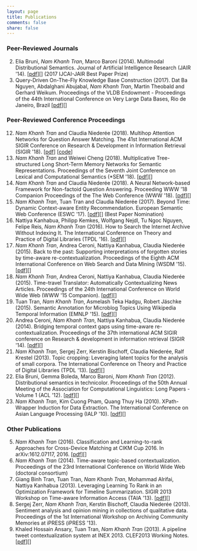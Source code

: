 ```yaml
---
layout: page
title: Publications
comments: false
share: false
---
```


### Peer-Reviewed Journals
2. Elia Bruni, _Nam Khanh Tran_, Marco Baroni (2014). Multimodal Distributional Semantics. Journal of Artificial Intelligence Research (JAIR '14). [[pdf](https://www.jair.org/index.php/jair/article/view/10857)][] (2017 IJCAI-JAIR Best Paper Prize)
1. Query-Driven On-The-Fly Knowledge Base Construction (2017). Dat Ba Nguyen, Abdalghani Abujabal, _Nam Khanh Tran_, Martin Theobald and Gerhard Weikum. Proceedings of the VLDB Endowment - Proceedings of the 44th International Conference on Very Large Data Bases, Rio de Janeiro, Brazil [[pdf](https://dl.acm.org/citation.cfm?id=3151119)][]

### Peer-Reviewed Conference Proceedings
12. _Nam Khanh Tran_ and Claudia Nieder&#233;e (2018). Multihop Attention Networks for Question Answer Matching. The 41st International ACM SIGIR Conference on Research & Development in Information Retrieval (SIGIR '18). [[pdf](https://dl.acm.org/citation.cfm?id=3210009)] [[code](https://github.com/namkhanhtran/nn4nqa)]
11. _Nam Khanh Tran_ and Weiwei Cheng (2018). Multiplicative Tree-structured Long Short-Term Memory Networks for Semantic Representations. Proceedings of the Seventh Joint Conference on Lexical and Computational Semantics (\*SEM '18). [[pdf](https://www.aclweb.org/anthology/S18-2032/)][]
10. _Nam Khanh Tran_ and Claudia Nieder&#233;e (2018). A Neural Network-based Framework for Non-factoid Question Answering. Proceeding WWW '18 Companion Proceedings of the The Web Conference (WWW '18). [[pdf](https://dl.acm.org/citation.cfm?id=3191830)][]
9. _Nam Khanh Tran_, Tuan Tran and Claudia Nieder&#233;e (2017). Beyond Time: Dynamic Context-aware Entity Recommendation. European Semantic Web Conference (ESWC '17). [[pdf](https://link.springer.com/chapter/10.1007/978-3-319-58068-5_22)][] (Best Paper Nomination)
8. Nattiya Kanhabua, Philipp Kemkes, Wolfgang Nejdl, Tu Ngoc Nguyen, Felipe Reis, _Nam Khanh Tran_ (2016). How to Search the Internet Archive Without Indexing It. The International Conference on Theory and Practice of Digital Libraries (TPDL '16). [[pdf](https://link.springer.com/chapter/10.1007/978-3-319-43997-6_12)][]
7. _Nam Khanh Tran_, Andrea Ceroni, Nattiya Kanhabua, Claudia Nieder&#233;e (2015). Back to the past: Supporting interpretations of forgotten stories by time-aware re-contextualization. Proceedings of the Eighth ACM International Conference on Web Search and Data Mining (WSDM '15). [[pdf](https://dl.acm.org/citation.cfm?id=2684822.2685315)][]
6. _Nam Khanh Tran_, Andrea Ceroni, Nattiya Kanhabua, Claudia Nieder&#233;e (2015). Time-travel Translator: Automatically Contextualizing News Articles. Proceedings of the 24th International Conference on World Wide Web (WWW '15 Companion). [[pdf](https://dl.acm.org/citation.cfm?id=2742841)][]
5. Tuan Tran, _Nam Khanh Tran_, Asmelash Teka Hadgu, Robert J&#228;schke (2015). Semantic Annotation for Microblog Topics Using Wikipedia Temporal Information (EMNLP '15). [[pdf](https://www.aclweb.org/anthology/D15-1010/)][]
4. Andrea Ceroni, _Nam Khanh Tran_, Nattiya Kanhabua, Claudia Niederée (2014). Bridging temporal context gaps using time-aware re-contextualization. Proceedings of the 37th international ACM SIGIR conference on Research & development in information retrieval (SIGIR '14). [[pdf](https://dl.acm.org/citation.cfm?id=2609526)][]
3. _Nam Khanh Tran_, Sergej Zerr, Kerstin Bischoff, Claudia Niederée, Ralf Krestel (2013). Topic cropping: Leveraging latent topics for the analysis of small corpora. The International Conference on Theory and Practice of Digital Libraries (TPDL '13). [[pdf](https://link.springer.com/chapter/10.1007/978-3-642-40501-3_30)][]
2. Elia Bruni, Gemma Boleda, Marco Baroni, _Nam Khanh Tran_ (2012). Distributional semantics in technicolor. Proceedings of the 50th Annual Meeting of the Association for Computational Linguistics: Long Papers - Volume 1 (ACL '12). [[pdf](https://dl.acm.org/citation.cfm?id=2390544)][]
1. _Nam Khanh Tran_, Kim Cuong Pham, Quang Thuy Ha (2010). XPath-Wrapper Induction for Data Extraction. The International Conference on Asian Language Processing (IALP '10). [[pdf](https://ieeexplore.ieee.org/document/5681601)][]

### Other Publications
5. _Nam Khanh Tran_ (2016). Classification and Learning-to-rank Approaches for Cross-Device Matching at CIKM Cup 2016. In arXiv:1612.07117, 2016. [[pdf](https://arxiv.org/abs/1612.07117)][]
4. _Nam Khanh Tran_ (2014). Time-aware topic-based contextualization. Proceedings of the 23rd International Conference on World Wide Web (doctoral consortium)
3. Giang Binh Tran, Tuan Tran, _Nam Khanh Tran_, Mohammad Alrifai, Nattiya Kanhabua (2013). Leveraging Learning To Rank in an Optimization Framework for Timeline Summarization. SIGIR 2013 Workshop on Time-aware Information Access (TAIA '13). [[pdf](https://pdfs.semanticscholar.org/33d5/e4161c1a9f8a94ee9ee7b537dc5a4202f6fc.pdf)][]
2. Sergej Zerr, _Nam Khanh Tran_, Kerstin Bischoff, Claudia Niederée (2013). Sentiment analysis and opinion mining in collections of qualitative data. Proceedings of the 1st International Workshop on Archiving Community Memories at iPRESS (iPRESS '13).
1. Khaled Hossain Ansary, Tuan Tran, _Nam Khanh Tran_ (2013). A pipeline tweet contextualization system at INEX 2013. CLEF2013 Working Notes. [[pdf](http://ceur-ws.org/Vol-1179/CLEF2013wn-INEX-AnsaryEt2013.pdf)][]











